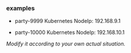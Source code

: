 ### examples

- party-9999 Kubernetes NodeIp: 192.168.9.1

- party-10000 Kubernetes NodeIp: 192.168.10.1

*Modify it according to your own actual situation.*
